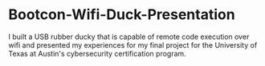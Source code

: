 # Bootcon-Wifi-Duck-Presentation
I built a USB rubber ducky that is capable of remote code execution over wifi and presented my experiences for my final project for the University of Texas at Austin's cybersecurity certification program. 
